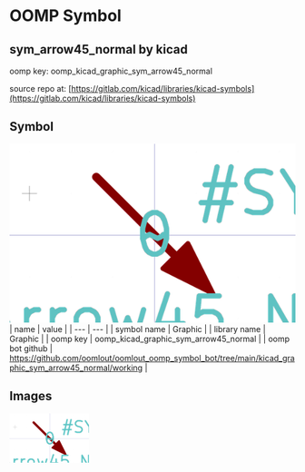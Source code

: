 # OOMP Symbol  
## sym_arrow45_normal  by kicad  
  
oomp key: oomp_kicad_graphic_sym_arrow45_normal  
  
source repo at: [https://gitlab.com/kicad/libraries/kicad-symbols](https://gitlab.com/kicad/libraries/kicad-symbols)  
## Symbol  
  
[![working.png](working_600.png)](working.png)  
| name | value | 
| --- | --- | 
| symbol name | Graphic | 
| library name | Graphic | 
| oomp key | oomp_kicad_graphic_sym_arrow45_normal | 
| oomp bot github | https://github.com/oomlout/oomlout_oomp_symbol_bot/tree/main/kicad_graphic_sym_arrow45_normal/working | 
## Images  
  
[![working.png](working_140.png)](working.png)  
